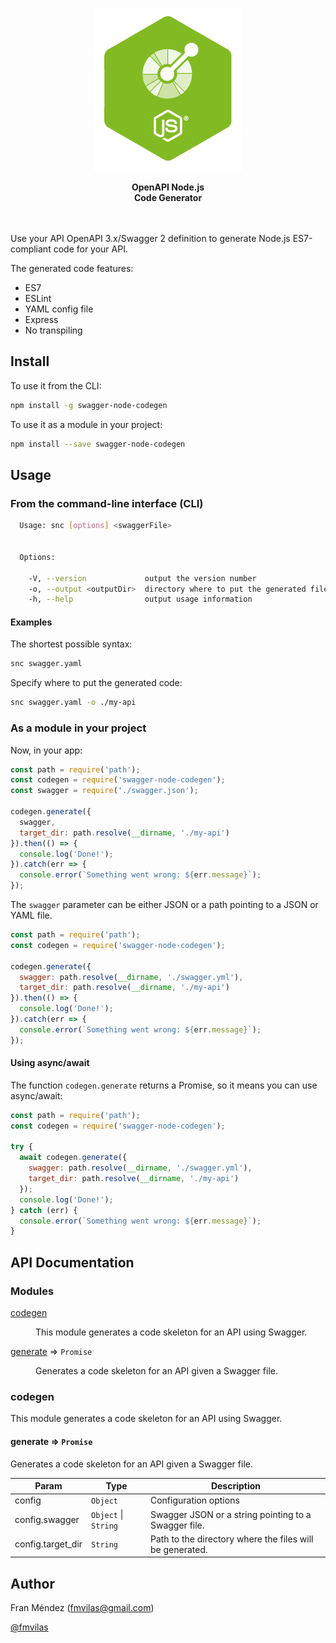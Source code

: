 <p align="center"><img src="logo.png"></p>
<p align="center">
  <strong>OpenAPI Node.js<br>Code Generator</strong>
</p>
<br><br>
Use your API OpenAPI 3.x/Swagger 2 definition to generate Node.js ES7-compliant code for your API.

The generated code features:

* ES7
* ESLint
* YAML config file
* Express
* No transpiling

## Install

To use it from the CLI:

```bash
npm install -g swagger-node-codegen
```

To use it as a module in your project:

```bash
npm install --save swagger-node-codegen
```

## Usage

### From the command-line interface (CLI)

```bash
  Usage: snc [options] <swaggerFile>


  Options:

    -V, --version             output the version number
    -o, --output <outputDir>  directory where to put the generated files (defaults to current directory)
    -h, --help                output usage information
```

#### Examples

The shortest possible syntax:
```bash
snc swagger.yaml
```

Specify where to put the generated code:
```bash
snc swagger.yaml -o ./my-api
```

### As a module in your project

Now, in your app:

```js
const path = require('path');
const codegen = require('swagger-node-codegen');
const swagger = require('./swagger.json');

codegen.generate({
  swagger,
  target_dir: path.resolve(__dirname, './my-api')
}).then(() => {
  console.log('Done!');
}).catch(err => {
  console.error(`Something went wrong: ${err.message}`);
});
```

The `swagger` parameter can be either JSON or a path pointing to a JSON or YAML file.

```js
const path = require('path');
const codegen = require('swagger-node-codegen');

codegen.generate({
  swagger: path.resolve(__dirname, './swagger.yml'),
  target_dir: path.resolve(__dirname, './my-api')
}).then(() => {
  console.log('Done!');
}).catch(err => {
  console.error(`Something went wrong: ${err.message}`);
});
```
#### Using async/await

The function `codegen.generate` returns a Promise, so it means you can use async/await:

```js
const path = require('path');
const codegen = require('swagger-node-codegen');

try {
  await codegen.generate({
    swagger: path.resolve(__dirname, './swagger.yml'),
    target_dir: path.resolve(__dirname, './my-api')
  });
  console.log('Done!');
} catch (err) {
  console.error(`Something went wrong: ${err.message}`);
}
```

## API Documentation

### Modules

<dl>
<dt><a href="#module_codegen">codegen</a></dt>
<dd><p>This module generates a code skeleton for an API using Swagger.</p>
</dd>
<dt><a href="#codegen.module_generate">generate</a> ⇒ <code>Promise</code></dt>
<dd><p>Generates a code skeleton for an API given a Swagger file.</p>
</dd>
</dl>

<a name="module_codegen"></a>

### codegen
This module generates a code skeleton for an API using Swagger.

<a name="codegen.module_generate"></a>

#### generate ⇒ <code>Promise</code>
Generates a code skeleton for an API given a Swagger file.


| Param | Type | Description |
| --- | --- | --- |
| config | <code>Object</code> | Configuration options |
| config.swagger | <code>Object</code> \| <code>String</code> | Swagger JSON or a string pointing to a Swagger file. |
| config.target_dir | <code>String</code> | Path to the directory where the files will be generated. |


## Author

Fran Méndez ([fmvilas@gmail.com](mailto:fmvilas@gmail.com))

[@fmvilas](http://twitter.com/fmvilas)
